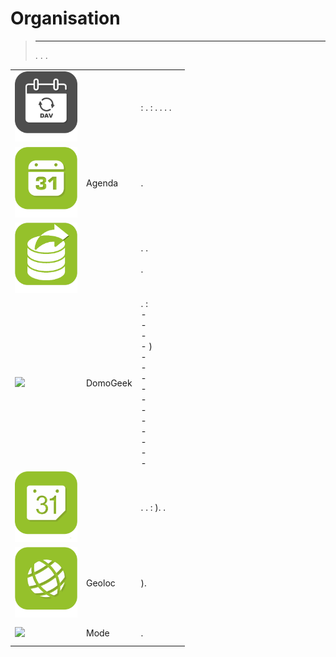 
# Organisation


>****
>. . .
> [](https://market.jeedom.com/index.php?v=d&p=market&type=plugin&categorie=organization) 


| | | | |
|--- | --- | --- | ---|
|<img src="caldav/caldav_icon.png" class="pluginLogo" width="100" />|| : .  : . . . .|[](caldav/index.md)<br/>[](https://market.jeedom.com/index.php?v=d&p=market_display&id=1149)<br/>[](caldav/changelog.md)|
|<img src="calendar/calendar_icon.png" class="pluginLogo" width="100" />|Agenda|.|[](calendar/index.md)[](calendar/beta/index.md)<br/>[](https://market.jeedom.com/index.php?v=d&p=market_display&id=57)<br/>[](calendar/changelog.md)[](calendar/beta/changelog.md)|
|<img src="dataexport/dataexport_icon.png" class="pluginLogo" width="100" />||. .<br/><br/>.|[](dataexport/index.md)[](dataexport/beta/index.md)<br/>[](https://market.jeedom.com/index.php?v=d&p=market_display&id=4057)<br/>[](dataexport/changelog.md)[](dataexport/beta/changelog.md)|
|<img src="domogeek/domogeek_icon.png" class="pluginLogo" width="100" />|DomoGeek|.  : <br>-  <br>-  <br>-  <br>- ) <br>-  <br>-  <br>-  <br>-  <br>-  <br>-  <br>-  <br>-  <br>-  <br>-  <br>- |[](domogeek/index.md)[](domogeek/beta/index.md)<br/>[](https://market.jeedom.com/index.php?v=d&p=market_display&id=250)<br/>[](domogeek/changelog.md)[](domogeek/beta/changelog.md)|
|<img src="gCalendar/gCalendar_icon.png" class="pluginLogo" width="100" />||. .  : ). .|[](gCalendar/index.md)[](gCalendar/beta/index.md)<br/>[](https://market.jeedom.com/index.php?v=d&p=market_display&id=3318)<br/>[](gCalendar/changelog.md)[](gCalendar/beta/changelog.md)|
|<img src="geoloc/geoloc_icon.png" class="pluginLogo" width="100" />|Geoloc|).|[](geoloc/index.md)<br/>[](https://market.jeedom.com/index.php?v=d&p=market_display&id=12)<br/>[](geoloc/changelog.md)|
|<img src="mode/mode_icon.png" class="pluginLogo" width="100" />|Mode|.|[](mode/index.md)[](mode/beta/index.md)<br/>[](https://market.jeedom.com/index.php?v=d&p=market_display&id=1929)<br/>[](mode/changelog.md)[](mode/beta/changelog.md)|
